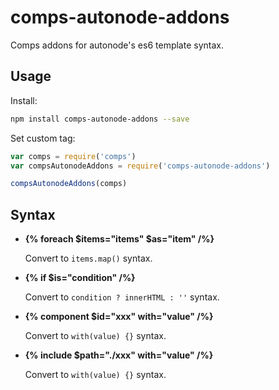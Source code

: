 # comps-autonode-addons
Comps addons for autonode's es6 template syntax.

## Usage

Install:
```bash
npm install comps-autonode-addons --save
```

Set custom tag:
```js
var comps = require('comps')
var compsAutonodeAddons = require('comps-autonode-addons')

compsAutonodeAddons(comps)
```



## Syntax

* **{% foreach $items="items" $as="item" /%}**

    Convert to `items.map()` syntax.

* **{% if $is="condition" /%}**

    Convert to `condition ? innerHTML : ''` syntax.

* **{% component $id="xxx" with="value" /%}**

    Convert to `with(value) {}` syntax.
    
* **{% include $path="./xxx" with="value" /%}**

    Convert to `with(value) {}` syntax.